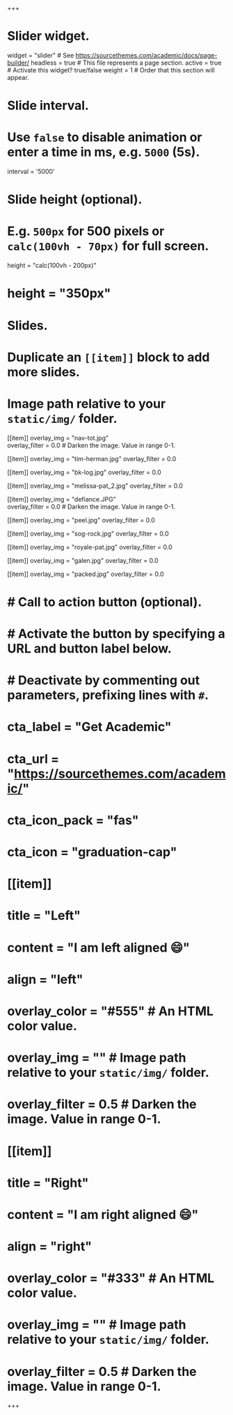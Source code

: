 +++
# Slider widget.
widget = "slider"  # See https://sourcethemes.com/academic/docs/page-builder/
headless = true  # This file represents a page section.
active = true  # Activate this widget? true/false
weight = 1  # Order that this section will appear.

# Slide interval.
# Use `false` to disable animation or enter a time in ms, e.g. `5000` (5s).
interval = '5000'

# Slide height (optional).
# E.g. `500px` for 500 pixels or `calc(100vh - 70px)` for full screen.
height = "calc(100vh - 200px)"
# height = "350px"

# Slides.
# Duplicate an `[[item]]` block to add more slides.
# Image path relative to your `static/img/` folder.

[[item]]
  overlay_img = "nav-tot.jpg"  
  overlay_filter = 0.0  # Darken the image. Value in range 0-1.

[[item]]
  overlay_img = "tim-herman.jpg"
  overlay_filter = 0.0 
  
[[item]]
  overlay_img = "bk-log.jpg"
  overlay_filter = 0.0 

[[item]]
  overlay_img = "melissa-pat_2.jpg"
  overlay_filter = 0.0

[[item]]
  overlay_img = "defiance.JPG"  
  overlay_filter = 0.0  # Darken the image. Value in range 0-1.

[[item]]
  overlay_img = "peel.jpg"
  overlay_filter = 0.0
  
[[item]]
  overlay_img = "sog-rock.jpg"
  overlay_filter = 0.0 
  
[[item]]
  overlay_img = "royale-pat.jpg"
  overlay_filter = 0.0 
  
[[item]]
  overlay_img = "galen.jpg"
  overlay_filter = 0.0 
    
[[item]]
  overlay_img = "packed.jpg"
  overlay_filter = 0.0 


#   # Call to action button (optional).
#   #   Activate the button by specifying a URL and button label below.
#   #   Deactivate by commenting out parameters, prefixing lines with `#`.
#   cta_label = "Get Academic"
#   cta_url = "https://sourcethemes.com/academic/"
#   cta_icon_pack = "fas"
#   cta_icon = "graduation-cap"
# 
# [[item]]
#   title = "Left"
#   content = "I am left aligned :smile:"
#   align = "left"
# 
#   overlay_color = "#555"  # An HTML color value.
#   overlay_img = ""  # Image path relative to your `static/img/` folder.
#   overlay_filter = 0.5  # Darken the image. Value in range 0-1.
# 
# [[item]]
#   title = "Right"
#   content = "I am right aligned :smile:"
#   align = "right"
# 
#   overlay_color = "#333"  # An HTML color value.
#   overlay_img = ""  # Image path relative to your `static/img/` folder.
#   overlay_filter = 0.5  # Darken the image. Value in range 0-1.
+++

